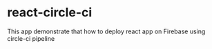# react-circle-ci
This app demonstrate that how to deploy react app on Firebase using circle-ci pipeline 
